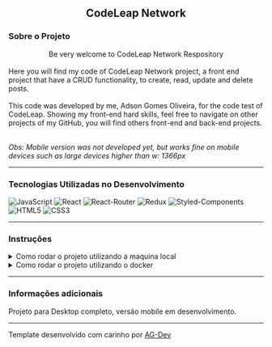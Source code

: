 <center><h2> CodeLeap Network </h2></center>

### Sobre o Projeto
<center>Be very welcome to CodeLeap Network Respository</center>
<br/>
Here you will find my code of CodeLeap Network project, a front end project that
have a CRUD functionality, to create, read, update and delete posts.
<br/>
<br/>
This code was developed by me, Adson Gomes Oliveira, for the code test of CodeLeap.
Showing my front-end hard skills, feel free to navigate on other projects of my
GitHub, you will find others front-end and back-end projects.<br/><br/>

*Obs: Mobile version was not developed yet, but works fine on mobile devices such as large devices higher than w: 1366px*

---

### Tecnologias Utilizadas no Desenvolvimento
![JavaScript](https://img.shields.io/badge/javascript-%23323330.svg?style=for-the-badge&logo=javascript&logoColor=%23F7DF1E) ![React](https://img.shields.io/badge/React-20232A?style=for-the-badge&logo=react&logoColor=61DAFB) ![React-Router](https://img.shields.io/badge/React_Router-CA4245?style=for-the-badge&logo=react-router&logoColor=white) ![Redux](https://img.shields.io/badge/Redux-593D88?style=for-the-badge&logo=redux&logoColor=white) ![Styled-Components](https://img.shields.io/badge/styled--components-DB7093?style=for-the-badge&logo=styled-components&logoColor=white) ![HTML5](https://img.shields.io/badge/HTML5-E34F26?style=for-the-badge&logo=html5&logoColor=white) ![CSS3](https://img.shields.io/badge/CSS3-1572B6?style=for-the-badge&logo=css3&logoColor=white)

---

### Instruções
<details>
<summary> Como rodar o projeto utilizando a maquina local </summary>
<br/>

>Primeiro faça o clone deste repositório em sua maquina.
```
git clone ggit@github.com:Adson-Gomes-Oliveira/Maratonei.git
```
>Após o clone ser concluído com sucesso, entre no diretório e utilize o comando `npm install`.

>A API consumida é desenvolvida pelo TMDB https://developers.themoviedb.org/3

>Para rodar este projeto em sua maquina será necessário que obtenha um token de autenticação.  
Este token pode ser obtido através do cadastro no TMDB.

>O projeto acompanha um arquivo .env-default.txt, troque o nome para .env (Após ter realizado o `npm install`)  
e no campo TMDB_API_TOKEN defina como valor o seu token do TMDB, assim a aplicação vai funcionar normalmente.

>Utilize `npm start` para iniciar a aplicação.

</details>
<details>
<summary> Como rodar o projeto utilizando o docker </summary>
</details>

---

### Informações adicionais
Projeto para Desktop completo, versão mobile em desenvolvimento.

---

Template desenvolvido com carinho por [AG-Dev](https://www.linkedin.com/in/adson-gomes-oliveira/)
